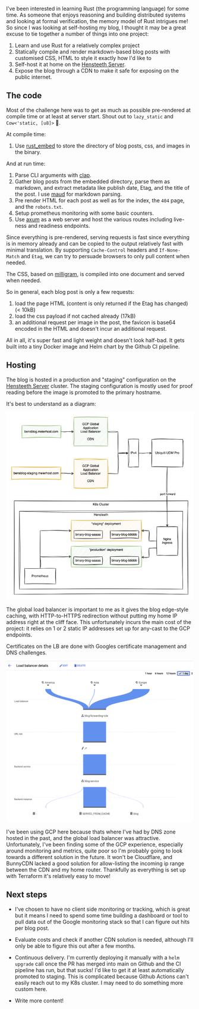<meta x-title="A binary blog"/>

I've been interested in learning Rust (the programming language) for some time. As someone that enjoys reasoning and building distributed systems and looking at formal verification, the memory model of Rust intrigues me! So since I was looking at self-hosting my blog, I thought it may be a great excuse to tie together a number of things into one project:

1. Learn and use Rust for a relatively complex project
2. Statically compile and render markdown-based blog posts with customised CSS, HTML to style it exactly how I'd like to
3. Self-host it at home on the [Hensteeth Server](../20230705-home-lab-infrastructure).
4. Expose the blog through a CDN to make it safe for exposing on the public internet.

## The code

Most of the challenge here was to get as much as possible pre-rendered at compile time or at least at server start. Shout out to `lazy_static` and `Cow<'static, [u8]>` 🙌.

At compile time:

1. Use [rust_embed](https://docs.rs/rust-embed/latest/rust_embed/) to store the directory of blog posts, css, and images in the binary.

And at run time:

1. Parse CLI arguments with [clap](https://docs.rs/clap/latest/clap/).
2. Gather blog posts from the embedded directory, parse them as markdown, and extract metadata like publish date, Etag, and the title of the post. I use [maud](https://docs.rs/maud/latest/maud/) for markdown parsing.
3. Pre render HTML for each post as well as for the index, the `404` page, and the `robots.txt`.
4. Setup prometheus monitoring with some basic counters.
5. Use [axum](https://docs.rs/axum/latest/axum/) as a web server and host the various routes including live-ness and readiness endpoints.

Since everything is pre-rendered, serving requests is fast since everything is in memory already and can be copied to the output relatively fast with minimal translation. By supporting `Cache-Control` headers and `If-None-Match` and `Etag`, we can try to persuade browsers to only pull content when needed.

The CSS, based on [milligram](https://milligram.io/), is compiled into one document and served when needed.

So in general, each blog post is only a few requests:

1. load the page HTML (content is only returned if the Etag has changed) (< 10kB)
2. load the css payload if not cached already (17kB)
3. an additional request per image in the post, the favicon is base64 encoded in the HTML and doesn't incur an additional request.

All in all, it's super fast and light weight and doesn't look half-bad. It gets built into a tiny Docker image and Helm chart by the Github CI pipeline.

## Hosting

The blog is hosted in a production and "staging" configuration on the [Hensteeth Server](../20230705-home-lab-infrastructure) cluster. The staging configuration is mostly used for proof reading before the image is promoted to the primary hostname.

It's best to understand as a diagram:

![diagram showing k8s deployment, port forwarding, and google load balancer](blog-infra.drawio.png)

The global load balancer is important to me as it gives the blog edge-style caching, with HTTP-to-HTTPS redirection without putting my home IP address right at the cliff face. This unfortunately incurs the main cost of the project: it relies on 1 or 2 static IP addresses set up for any-cast to the GCP endpoints.

Certificates on the LB are done with Googles certificate management and DNS challenges.

![traffic flow with caching](flow.png)

I've been using GCP here because thats where I've had by DNS zone hosted in the past, and the global load balancer was attractive. Unfortunately, I've been finding some of the GCP experience, especially around monitoring and metrics, quite poor so I'm probably going to look towards a different solution in the future. It won't be Cloudflare, and BunnyCDN lacked a good solution for allow-listing the incoming ip range between the CDN and my home router. Thankfully as everything is set up with Terraform it's relatively easy to move!

## Next steps

- I've chosen to have no client side monitoring or tracking, which is great but it means I need to spend some time building a dashboard or tool to pull data out of the Google monitoring stack so that I can figure out hits per blog post.

- Evaluate costs and check if another CDN solution is needed, although I'll only be able to figure this out after a few months.

- Continuous delivery. I'm currently deploying it manually with a `helm upgrade` call once the PR has merged into main on Github and the CI pipeline has run, but that sucks! I'd like to get it at least automatically promoted to staging. This is complicated because Github Actions can't easily reach out to my K8s cluster. I may need to do something more custom here.

- Write more content!
